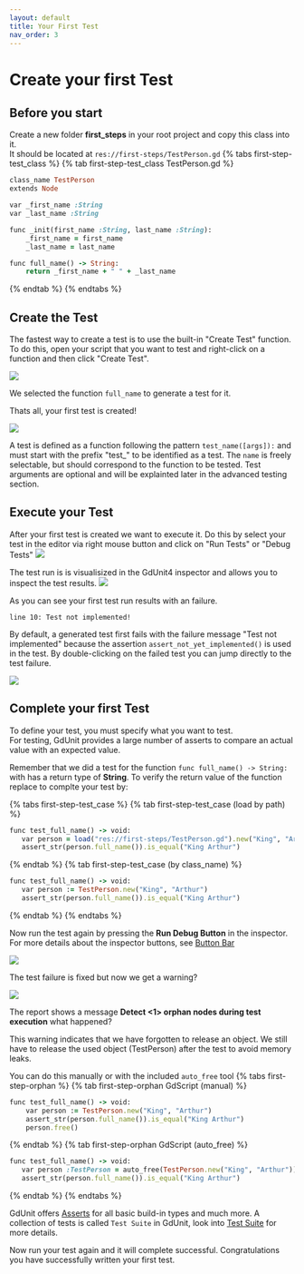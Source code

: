 ```yaml
---
layout: default
title: Your First Test
nav_order: 3
---
```


# Create your first Test

## Before you start
Create a new folder **first_steps** in your root project and copy this class into it.<br>
It should be located at `res://first-steps/TestPerson.gd`
{% tabs first-step-test_class %}
{% tab first-step-test_class TestPerson.gd %}
```ruby
class_name TestPerson
extends Node

var _first_name :String
var _last_name :String

func _init(first_name :String, last_name :String):
	_first_name = first_name
	_last_name = last_name

func full_name() -> String:
	return _first_name + " " + _last_name

```
{% endtab %}
{% endtabs %}

## Create the Test

The fastest way to create a test is to use the built-in "Create Test" function.
To do this, open your script that you want to test and right-click on a function and then click "Create Test".

![](/gdUnit4/assets/images/first-steps/context-menu.png)

We selected the function `full_name` to generate a test for it.

Thats all, your first test is created!

![](/gdUnit4/assets/images/first-steps/generated-test-suite.png)


A test is defined as a function following the pattern `test_name([args]):` and must start with the prefix "test_" to be identified as a test.
The `name` is freely selectable, but should correspond to the function to be tested. 
Test arguments are optional and will be explainted later in the advanced testing section.

## Execute your Test

After your first test is created we want to execute it. Do this by select your test in the editor via right mouse button and click on "Run Tests" or "Debug Tests"
![](/gdUnit4/assets/images/first-steps/run-selected-test-case.png)


The test run is is visualisized in the GdUnit4 inspector and allows you to inspect the test results.
![](/gdUnit4/assets/images/first-steps/first-test-run-result.png)

As you can see your first test run results with an failure. 
```
line 10: Test not implemented!
```
By default, a generated test first fails with the failure message "Test not implemented" because the assertion `assert_not_yet_implemented()` is used in the test.
By double-clicking on the failed test you can jump directly to the test failure.

![](/gdUnit4/assets/images/first-steps/jump-to-failure.png)




## Complete your first Test
To define your test, you must specify what you want to test.<br>
For testing, GdUnit provides a large number of asserts to compare an actual value with an expected value.

Remember that we did a test for the function `func full_name() -> String:` with has a return type of **String**.
To verify the return value of the function replace to complte your test by:

{% tabs first-step-test_case %}
{% tab first-step-test_case (load by path) %}
```ruby
func test_full_name() -> void:
   var person = load("res://first-steps/TestPerson.gd").new("King", "Arthur")
   assert_str(person.full_name()).is_equal("King Arthur")
```
{% endtab %}
{% tab first-step-test_case (by class_name) %}
```ruby
func test_full_name() -> void:
   var person := TestPerson.new("King", "Arthur")
   assert_str(person.full_name()).is_equal("King Arthur")
```
{% endtab %}
{% endtabs %}


Now run the test again by pressing the **Run Debug Button** in the inspector.<br>
For more details about the inspector buttons, see [Button Bar](/gdUnit4/faq/inspector/#button-bar)

![](/gdUnit4/assets/images/first-steps/rerun-test.png)

The test failure is fixed but now we get a warning?

![](/gdUnit4/assets/images/first-steps/rerun-test-result.png)

The report shows a message **Detect <1> orphan nodes during test execution** what happened?

This warning indicates that we have forgotten to release an object. We still have to release the used object (TestPerson) after the test to avoid memory leaks. 

You can do this manually or with the included `auto_free` tool
{% tabs first-step-orphan %}
{% tab first-step-orphan GdScript (manual) %}
```ruby
func test_full_name() -> void:
	var person := TestPerson.new("King", "Arthur")
	assert_str(person.full_name()).is_equal("King Arthur")
	person.free()
```
{% endtab %}
{% tab first-step-orphan GdScript (auto_free) %}
```ruby
func test_full_name() -> void:
   var person :TestPerson = auto_free(TestPerson.new("King", "Arthur"))
   assert_str(person.full_name()).is_equal("King Arthur")
```
{% endtab %}
{% endtabs %}


GdUnit offers [Asserts](/gdUnit4/asserts/index/) for all basic build-in types and much more. 
A collection of tests is called `Test Suite` in GdUnit, look into [Test Suite](/gdUnit4/faq/test-suite) for more details.

Now run your test again and it will complete successful. 
Congratulations you have successfully written your first test.


